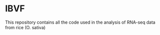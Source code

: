 # IBVF
This repository contains all the code used in the analysis of RNA-seq data from rice (O. sativa)
